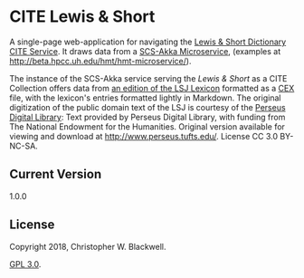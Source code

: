 # CITE Lewis & Short

A single-page web-application for navigating the [Lewis & Short Dictionary CITE Service](http://folio2.furman.edu/lex/). It draws data from a [SCS-Akka Microservice](https://github.com/cite-architecture/Server-CITE-App), (examples at <http://beta.hpcc.uh.edu/hmt/hmt-microservice/>).

The instance of the SCS-Akka service serving the *Lewis & Short* as a CITE Collection offers data from [an edition of the LSJ Lexicon](https://github.com/Eumaeus/cite_lsj_cex) formatted as a [CEX](https://cite-architecture.github.io/citedx/CEX-spec-3.0.1/) file, with the lexicon's entries formatted lightly in Markdown. The original digitization of the public domain text of the LSJ is courtesy of the [Perseus Digital Library](http://www.perseus.tufts.edu/):  Text provided by Perseus Digital Library, with funding from The National Endowment for the Humanities.  Original version available for viewing and download at <http://www.perseus.tufts.edu/>. License CC 3.0 BY-NC-SA.

## Current Version

1.0.0

## License

Copyright 2018, Christopher W. Blackwell.

[GPL 3.0](https://opensource.org/licenses/gpl-3.0.html).
